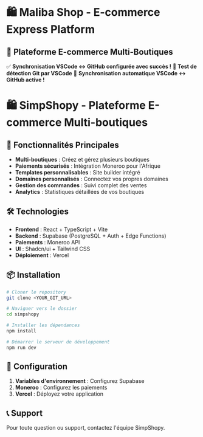 # 🛍️ Maliba Shop - E-commerce Express Platform

## 🚀 Plateforme E-commerce Multi-Boutiques

✅ **Synchronisation VSCode ↔ GitHub configurée avec succès !**
🔄 **Test de détection Git par VSCode**
🚀 **Synchronisation automatique VSCode ↔ GitHub active !**

# 🛍️ SimpShopy - Plateforme E-commerce Multi-boutiques

## 🚀 Fonctionnalités Principales

- **Multi-boutiques** : Créez et gérez plusieurs boutiques
- **Paiements sécurisés** : Intégration Moneroo pour l'Afrique
- **Templates personnalisables** : Site builder intégré
- **Domaines personnalisés** : Connectez vos propres domaines
- **Gestion des commandes** : Suivi complet des ventes
- **Analytics** : Statistiques détaillées de vos boutiques

## 🛠️ Technologies

- **Frontend** : React + TypeScript + Vite
- **Backend** : Supabase (PostgreSQL + Auth + Edge Functions)
- **Paiements** : Moneroo API
- **UI** : Shadcn/ui + Tailwind CSS
- **Déploiement** : Vercel

## 📦 Installation

```bash
# Cloner le repository
git clone <YOUR_GIT_URL>

# Naviguer vers le dossier
cd simpshopy

# Installer les dépendances
npm install

# Démarrer le serveur de développement
npm run dev
```

## 🔧 Configuration

1. **Variables d'environnement** : Configurez Supabase
2. **Moneroo** : Configurez les paiements
3. **Vercel** : Déployez votre application

## 📞 Support

Pour toute question ou support, contactez l'équipe SimpShopy.
